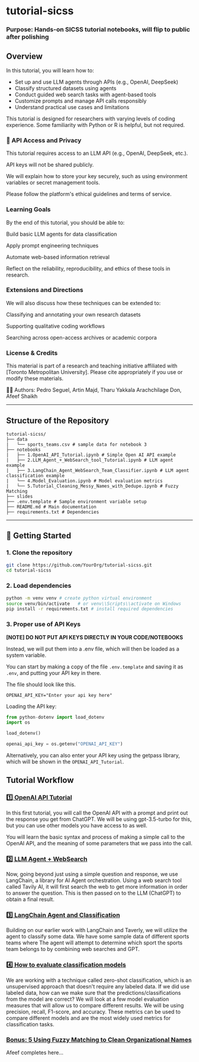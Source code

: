 # tutorial-sicss

### Purpose: Hands-on SICSS tutorial notebooks, will flip to public after polishing

## Overview

In this tutorial, you will learn how to:

- Set up and use LLM agents through APIs (e.g., OpenAI, DeepSeek)
- Classify structured datasets using agents
- Conduct guided web search tasks with agent-based tools
- Customize prompts and manage API calls responsibly
- Understand practical use cases and limitations

This tutorial is designed for researchers with varying levels of coding experience. Some familiarity with Python or R is helpful, but not required.

### 🔐 API Access and Privacy
This tutorial requires access to an LLM API (e.g., OpenAI, DeepSeek, etc.).

API keys will not be shared publicly.

We will explain how to store your key securely, such as using environment variables or secret management tools.

Please follow the platform's ethical guidelines and terms of service.

### Learning Goals
By the end of this tutorial, you should be able to:

Build basic LLM agents for data classification

Apply prompt engineering techniques

Automate web-based information retrieval

Reflect on the reliability, reproducibility, and ethics of these tools in research.

### Extensions and Directions
We will also discuss how these techniques can be extended to:

Classifying and annotating your own research datasets

Supporting qualitative coding workflows

Searching across open-access archives or academic corpora

### License & Credits
This material is part of a research and teaching initiative affiliated with [Toronto Metropolitan University].
Please cite appropriately if you use or modify these materials.

👨‍🏫 Authors: Pedro Seguel, Artin Majd, Tharu Yakkala Arachchilage Don, Afeef Shaikh

---

## Structure of the Repository
```
tutorial-sicss/
├── data   
|   └── sports_teams.csv # sample data for notebook 3
├── notebooks
|   ├── 1.OpenAI_API_Tutorial.ipynb # Simple Open AI API example
|   ├── 2.LLM_Agent_+_WebSearch_tool_Tutorial.ipynb # LLM agent example
|   ├── 3.LangChain_Agent_WebSearch_Team_Classifier.ipynb # LLM agent classification example
|   └── 4.Model_Evaluation.ipynb # Model evaluation metrics
|   └── 5.Tutorial_Cleaning_Messy_Names_with_Dedupe.ipynb # Fuzzy Matching
├── slides
├── .env.template # Sample environment variable setup
├── README.md # Main documentation
├── requirements.txt # Dependencies
```
---

## 🚀 Getting Started

### 1. Clone the repository

```bash
git clone https://github.com/YourOrg/tutorial-sicss.git
cd tutorial-sicss
```
### 2. Load dependencies

```bash
python -m venv venv # create python virtual environment
source venv/bin/activate   # or venv\\Scripts\\activate on Windows
pip install -r requirements.txt # install required dependencies
```

### 3. Proper use of API Keys

**[NOTE] DO NOT PUT API KEYS DIRECTLY IN YOUR CODE/NOTEBOOKS**

Instead, we will put them into a .env file, which will then be loaded as a system variable.

You can start by making a copy of the file `.env.template` and saving it as `.env`, and putting your
API key in there.

The file should look like this.
```
OPENAI_API_KEY="Enter your api key here"
```
Loading the API key:
```python
from python-dotenv import load_dotenv
import os

load_dotenv()

openai_api_key = os.getenv("OPENAI_API_KEY")
```

Alternatively, you can also enter your API key using the getpass library, which will be shown in the `OPENAI_API_Tutorial`. 

## Tutorial Workflow

### [1️⃣ OpenAI API Tutorial](notebooks/1.OpenAI_API_Tutorial.ipynb)

In this first tutorial, you will call the OpenAI API with a prompt and print out the response you get from ChatGPT. We will be using gpt-3.5-turbo for this, but you can use other models you have access to as well.

You will learn the basic syntax and process of making a simple call to the OpenAI API, and the meaning of some parameters that we pass into the call.

### [2️⃣ LLM Agent + WebSearch](notebooks/2.LLM_Agent_+_WebSearch_tool_Tutorial.ipynb)

Now, going beyond just using a simple question and response, we use LangChain, a library for AI Agent orchestration. Using a web search tool
called Tavily AI, it will first search the web to get more information in order to answer the question. This is then passed on to the LLM (ChatGPT) to obtain a final result.


### [3️⃣ LangChain Agent and Classification](notebooks/3.LangChain_Agent_WebSearch_Team_Classifier.ipynb)

Building on our earlier work with LangChain and Taverly, we will utilize the agent to classify some data. We have some sample data of different sports teams where
The agent will attempt to determine which sport the sports team belongs to by combining web searches and GPT.

### [4️⃣ How to evaluate classification models](notebooks/4.Model_Evaluation.ipynb)

We are working with a technique called zero-shot classification, which is an unsupervised approach that doesn't require any labeled data. If we did use labeled data, how can we make sure that the predictions/classifications from the model are correct? We will look at a few model evaluation measures that will allow us to compare different results. We will be using precision, recall, F1-score, and accuracy. These metrics can be used to compare different models and are the most widely used metrics for classification tasks.

### [Bonus: 5 Using Fuzzy Matching to Clean Organizational Names](notebooks/4.Model_Evaluation.ipynb)

Afeef completes here...
